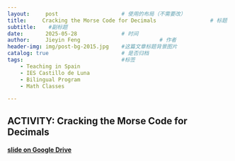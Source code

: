 ```yaml
---
layout:     post   				    # 使用的布局（不需要改）
title:     Cracking the Morse Code for Decimals 				# 标题 
subtitle:    #副标题
date:       2025-05-28 				# 时间
author:     Jieyin Feng 						# 作者
header-img: img/post-bg-2015.jpg 	#这篇文章标题背景图片
catalog: true 						# 是否归档
tags:								#标签
    - Teaching in Spain 
    - IES Castillo de Luna
    - Bilingual Program
    - Math Classes

---
```


## ACTIVITY: Cracking the Morse Code for Decimals

#### [slide on Google Drive](https://docs.google.com/document/d/1wrxhRF8K4y3JIvyKnufNNemaD0Yar6uJ/edit?usp=sharing&ouid=103086183032334531092&rtpof=true&sd=true)
